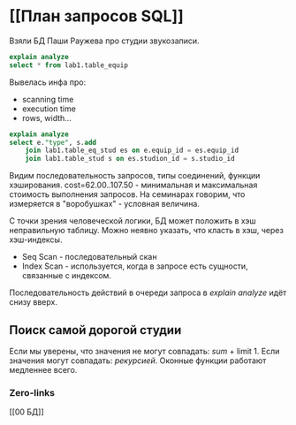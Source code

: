# [[План запросов SQL]]
Взяли БД Паши Раужева про студии звукозаписи.

```sql
explain analyze
select * from lab1.table_equip
```
Вывелась инфа про:
- scanning time
- execution time
- rows, width...

```sql
explain analyze
select e."type", s.add
	join lab1.table_eq_stud es on e.equip_id = es.equip_id
	join lab1.table_stud s on es.studion_id = s.studio_id
```
Видим последовательность запросов, типы соединений, функции хэширования.
cost=62.00..107.50 - минимальная и максимальная стоимость выполнения запросов. На семинарах говорим, что измеряется в "воробушках" - условная величина. 

С точки зрения человеческой логики, БД может положить в хэш неправильную таблицу. Можно неявно указать, что класть в хэш, через хэш-индексы.

- Seq Scan - последовательный скан
- Index Scan - используется, когда в запросе есть сущности, связанные с индексом. 

Последовательность действий в очереди запроса в *explain analyze* идёт снизу вверх.

## Поиск самой дорогой студии
Если мы уверены, что значения не могут совпадать: *sum* + limit 1.
Если значения могут совпадать: *рекурсией*.
Оконные функции работают медленнее всего.
### Zero-links
[[00 БД]]